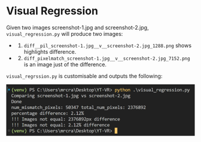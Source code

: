 # Visual Regression

Given two images screenshot-1.jpg and screenshot-2.jpg, `visual_regression.py` will produce two images:

- 1. `diff__pil_screenshot-1.jpg__v__screenshot-2.jpg_1288.png` shows highlights difference.
- 2. `diff_pixelmatch_screenshot-1.jpg__v__screenshot-2.jpg_7152.png` is an image just of the difference.

`visual_regrssion.py` is customisable and outputs the following:

![output](./_images/output.png)